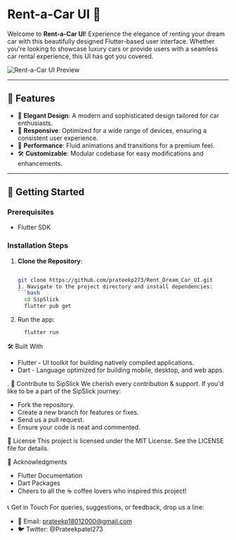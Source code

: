 # Rent-a-Car UI 🚗

Welcome to **Rent-a-Car UI**! Experience the elegance of renting your dream car with this beautifully designed Flutter-based user interface. Whether you're looking to showcase luxury cars or provide users with a seamless car rental experience, this UI has got you covered.

![Rent-a-Car UI Preview](img_preview.png)

---

## 🌟 **Features**

- 🎨 **Elegant Design**: A modern and sophisticated design tailored for car enthusiasts.
- 📱 **Responsive**: Optimized for a wide range of devices, ensuring a consistent user experience.
- 🚀 **Performance**: Fluid animations and transitions for a premium feel.
- 🛠 **Customizable**: Modular codebase for easy modifications and enhancements.

---

## 🚀 **Getting Started**

### **Prerequisites**
- Flutter SDK

### **Installation Steps**
1. **Clone the Repository**:
   ```bash
   
   git clone https://github.com/prateekp273/Rent_Dream_Car_UI.git
   1. Navigate to the project directory and install dependencies:
   ```bash
     cd SipSlick
     flutter pub get

2. Run the app:
   ```bash
     flutter run

🛠 Built With
- Flutter - UI toolkit for building natively compiled applications.
- Dart - Language optimized for building mobile, desktop, and web apps.

.
🤝 Contribute to SipSlick
We cherish every contribution & support. If you'd like to be a part of the SipSlick journey:

- Fork the repository.
- Create a new branch for features or fixes.
- Send us a pull request.
- Ensure your code is neat and commented.


📜 License
This project is licensed under the MIT License. See the LICENSE file for details.

🙌 Acknowledgments
- Flutter Documentation
- Dart Packages
- Cheers to all the ☕ coffee lovers who inspired this project!

📞 Get in Touch
For queries, suggestions, or feedback, drop us a line:

- 📧 Email: prateekp18012000@gmail.com
- 🐦 Twitter: @Prateekpatel273


